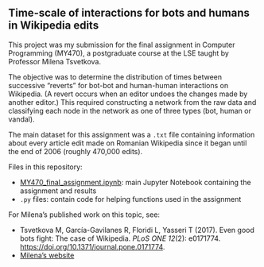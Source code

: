 ## Time-scale of interactions for bots and humans in Wikipedia edits

This project was my submission for the final assignment in Computer Programming (MY470), a postgraduate course at the LSE taught by Professor Milena Tsvetkova.

The objective was to determine the distribution of times between successive “reverts” for bot-bot and human-human interactions on Wikipedia. (A revert occurs when an editor undoes the changes made by another editor.) This required constructing a network from the raw data and classifying each node in the network as one of three types (bot, human or vandal). 

The main dataset for this assignment was a `.txt` file containing information about every article edit made on Romanian Wikipedia since it began until the end of 2006 (roughly 470,000 edits). 

Files in this repository:
-	[MY470_final_assignment.ipynb](MY470_final_assignment.ipynb): main Jupyter Notebook containing the assignment and results
-	`.py` files: contain code for helping functions used in the assignment

For Milena’s published work on this topic, see: 
-	Tsvetkova M, García-Gavilanes R, Floridi L, Yasseri T (2017). Even good bots fight: The case of Wikipedia. _PLoS ONE 12_(2): e0171774. https://doi.org/10.1371/journal.pone.0171774.
-	[Milena’s website](http://tsvetkova.me/)
